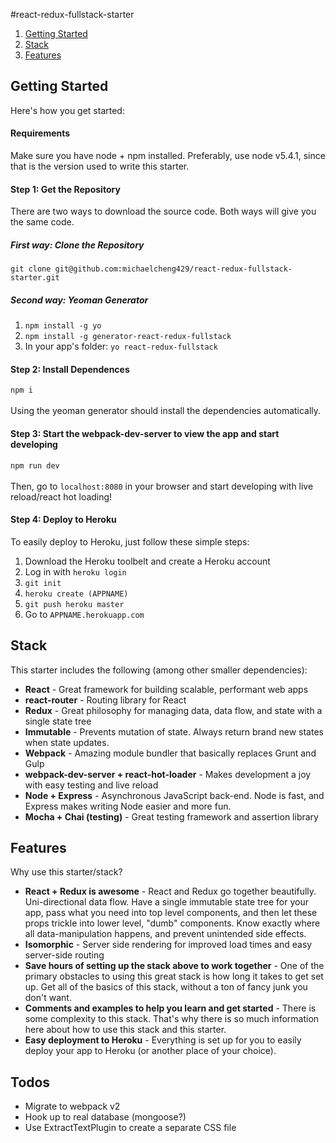 #react-redux-fullstack-starter

<ol>
    <li><a href="#gettingstarted">Getting Started</a></li>
    <li><a href="#stack">Stack</a></li>
    <li><a href="#features">Features</a></li>
</ol>

<h2 id="gettingstarted">Getting Started</h2>
Here's how you get started:

<h4>Requirements</h4>
Make sure you have node + npm installed. Preferably, use node v5.4.1, since that is the version used to write this starter.

<h4>Step 1: Get the Repository</h4>

There are two ways to download the source code. Both ways will give you the same code.

<h5>First way: Clone the Repository</h5>
<code>git clone git@github.com:michaelcheng429/react-redux-fullstack-starter.git</code>

<h5>Second way: Yeoman Generator</h5>
<ol>
    <li><code>npm install -g yo</code></li>
    <li><code>npm install -g generator-react-redux-fullstack</code></li>
    <li>In your app's folder: <code>yo react-redux-fullstack</code></li>
</ol>

<h4>Step 2: Install Dependences</h4>
<code>npm i</code>
<br /><br />
Using the yeoman generator should install the dependencies automatically.

<h4>Step 3: Start the webpack-dev-server to view the app and start developing</h4>
<code>npm run dev</code>
<br /><br />
Then, go to <code>localhost:8080</code> in your browser and start developing with live reload/react hot loading!

<h4>Step 4: Deploy to Heroku</h4>
To easily deploy to Heroku, just follow these simple steps:

<ol>
    <li>Download the Heroku toolbelt and create a Heroku account</li>
    <li>Log in with <code>heroku login</code></li>
    <li><code>git init</code></li>
    <li><code>heroku create (APPNAME)</code></li>
    <li><code>git push heroku master</code></li>
    <li>Go to <code>APPNAME.herokuapp.com</code></li>
</ol>

<h2 id="stack">Stack</h2>
This starter includes the following (among other smaller dependencies):

<ul>
    <li><strong>React</strong> - Great framework for building scalable, performant web apps</li>
    <li><strong>react-router</strong> - Routing library for React</li>
    <li><strong>Redux</strong> - Great philosophy for managing data, data flow, and state with a single state tree</li>
    <li><strong>Immutable</strong> - Prevents mutation of state. Always return brand new states when state updates.</li>
    <li><strong>Webpack</strong> - Amazing module bundler that basically replaces Grunt and Gulp</li>
    <li><strong>webpack-dev-server + react-hot-loader</strong> - Makes development a joy with easy testing and live reload</li>
    <li><strong>Node + Express</strong> - Asynchronous JavaScript back-end. Node is fast, and Express makes writing Node easier and more fun.</li>
    <li><strong>Mocha + Chai (testing)</strong> - Great testing framework and assertion library</li>
</ul>

<h2 id="features">Features</h2>
Why use this starter/stack?

<ul>
    <li><strong>React + Redux is awesome</strong> - React and Redux go together beautifully. Uni-directional data flow. Have a single immutable state tree for your app, pass what you need into top level components, and then let these props trickle into lower level, "dumb" components. Know exactly where all data-manipulation happens, and prevent unintended side effects.</li>
    <li><strong>Isomorphic</strong> - Server side rendering for improved load times and easy server-side routing</li>
    <li><strong>Save hours of setting up the stack above to work together</strong> - One of the primary obstacles to using this great stack is how long it takes to get set up. Get all of the basics of this stack, without a ton of fancy junk you don't want.</li>
    <li><strong>Comments and examples to help you learn and get started</strong> - There is some complexity to this stack. That's why there is so much information here about how to use this stack and this starter.</li>
    <li><strong>Easy deployment to Heroku</strong> - Everything is set up for you to easily deploy your app to Heroku (or another place of your choice).</li>
</ul>

<h2>Todos</h2>
<ul>
<li>Migrate to webpack v2</li>
    <li>Hook up to real database (mongoose?)</li>
    <li>Use ExtractTextPlugin to create a separate CSS file</li>
</ul>
